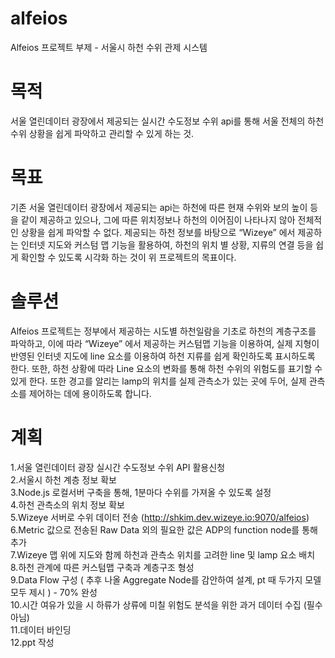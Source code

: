 # alfeios

Alfeios 프로젝트
부제 - 서울시 하천 수위 관제 시스템

# 목적
서울 열린데이터 광장에서 제공되는 실시간 수도정보 수위 api를 통해 서울 전체의 하천 수위 상황을 쉽게 파악하고 관리할 수 있게 하는 것.

# 목표
기존 서울 열린데이터 광장에서 제공되는 api는 하천에 따른 현재 수위와 보의 높이 등을 같이 제공하고 있으나, 그에 따른 위치정보나 하천의 이어짐이 나타나지 않아 전체적인 상황을 쉽게 파악할 수 없다. 제공되는 하천 정보를 바탕으로 “Wizeye” 에서 제공하는 인터넷 지도와 커스텀 맵 기능을 활용하여, 하천의 위치 별 상황, 지류의 연결 등을 쉽게 확인할 수 있도록 시각화 하는 것이 위 프로젝트의 목표이다.

# 솔루션
Alfeios 프로젝트는 정부에서 제공하는 시도별 하천일람을 기초로 하천의 계층구조를 파악하고, 이에 따라 “Wizeye” 에서 제공하는 커스텀맵 기능을 이용하여, 실제 지형이 반영된 인터넷 지도에 line 요소를 이용하여 하천 지류를 쉽게 확인하도록 표시하도록 한다.  또한, 하천 상황에 따라 Line 요소의  변화를 통해 하천 수위의 위험도를 표기할 수 있게 한다. 또한 경고를 알리는 lamp의 위치를 실제 관측소가 있는 곳에 두어, 실제 관측소를 제어하는 데에 용이하도록 합니다.

# 계획
1.서울 열린데이터 광장 실시간 수도정보 수위 API 활용신청<br>
2.서울시 하천 계층 정보 확보<br>
3.Node.js 로컬서버 구축을 통해, 1분마다 수위를 가져올 수 있도록 설정<br>
4.하천 관측소의 위치 정보 확보<br>
5.Wizeye 서버로 수위 데이터 전송 (http://shkim.dev.wizeye.io:9070/alfeios)<br>
6.Metric 값으로 전송된 Raw Data 외의 필요한 값은 ADP의 function node를 통해 추가<br>
7.Wizeye 맵 위에 지도와 함께 하천과 관측소 위치를 고려한 line 및 lamp 요소 배치<br>
8.하천 관계에 따른 커스텀맵 구축과 계층구조 형성<br>
9.Data Flow 구성 ( 추후 나올 Aggregate Node를 감안하여 설계, pt 때 두가지 모델 모두 제시 ) - 70% 완성<br>
10.시간 여유가 있을 시 하류가 상류에 미칠 위험도 분석을 위한 과거 데이터 수집 (필수 아님)<br>
11.데이터 바인딩<br>
12.ppt 작성<br>
